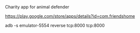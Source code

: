 Сharity app for animal defender

https://play.google.com/store/apps/details?id=com.friendshome

adb -s emulator-5554 reverse tcp:8000 tcp:8000
